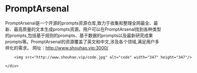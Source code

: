 # PromptArsenal
PromptArsenal是一个开源的prompts资源仓库,致力于收集和整理全网最全、最新、最高质量的文本生成prompts资源。用户可以在PromptArsenal找到各种类型的prompts,包括基于规则的prompts、基于数据的prompts以及最新研究成果prompts等。PromptArsenal的资源覆盖了英文和中文,涉及各个领域,满足用户多样化的需求。
网址：http://www.shouhao.vip:3000/
	<div class="images" style="width:1000px ;height: 350px;" >

		<img src="http://www.shouhao.vip/code.jpg" alt="code" width="347" height="347"/>

	</div>
